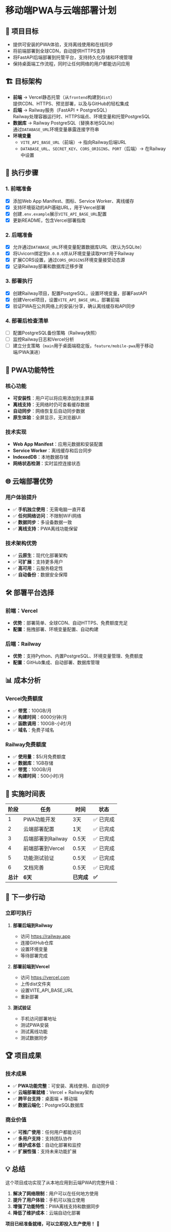 # 移动端PWA与云端部署计划

## 🎯 项目目标
- 提供可安装的PWA体验，支持离线使用和在线同步
- 将前端部署到全球CDN，自动提供HTTPS支持
- 将FastAPI后端部署到托管平台，支持持久化存储和环境管理
- 保持桌面端工作流程，同时让任何网络的用户都能访问应用

## 🏗️ 目标架构
- **前端** → Vercel静态托管（从`frontend`构建到`dist`）  
  提供CDN、HTTPS、预览部署，以及与GitHub的轻松集成
- **后端** → Railway服务（FastAPI + PostgreSQL）  
  Railway处理容器运行时、HTTPS端点、环境变量和托管PostgreSQL
- **数据库** → Railway PostgreSQL（替换本地SQLite）  
  通过`DATABASE_URL`环境变量暴露连接字符串
- **环境变量**
  - `VITE_API_BASE_URL`（前端）→ 指向Railway后端URL
  - `DATABASE_URL`、`SECRET_KEY`、`CORS_ORIGINS`、`PORT`（后端）→ 在Railway中设置

## 🚀 执行步骤

### 1. 前端准备
- [x] 添加Web App Manifest、图标、Service Worker、离线缓存
- [x] 支持环境驱动的API基础URL，用于Vercel部署
- [x] 创建`.env.example`展示`VITE_API_BASE_URL`配置
- [x] 更新README，包含Vercel部署指南

### 2. 后端准备
- [x] 允许通过`DATABASE_URL`环境变量配置数据库URL（默认为SQLite）
- [x] 将Uvicorn绑定到`0.0.0.0`并从环境变量读取`PORT`用于Railway
- [x] 扩展CORS设置，通过`CORS_ORIGINS`环境变量接受动态源
- [x] 记录Railway部署和数据库迁移步骤

### 3. 部署执行
- [x] 创建Railway项目，配置PostgreSQL，设置环境变量，部署FastAPI
- [x] 创建Vercel项目，设置`VITE_API_BASE_URL`，部署前端
- [x] 验证PWA在公共网络上的安装/分享，确认离线缓存和API同步

### 4. 部署后检查清单
- [ ] 配置PostgreSQL备份策略（Railway快照）
- [ ] 监控Railway日志和Vercel分析
- [ ] 建立分支策略（`main`用于桌面端稳定版，`feature/mobile-pwa`用于移动端/PWA演进）

## 📱 PWA功能特性

### 核心功能
- **可安装性**：用户可以将应用添加到主屏幕
- **离线支持**：无网络时仍可查看缓存数据
- **自动同步**：网络恢复后自动同步数据
- **原生体验**：全屏显示，无浏览器UI

### 技术实现
- **Web App Manifest**：应用元数据和安装配置
- **Service Worker**：离线缓存和后台同步
- **IndexedDB**：本地数据存储
- **网络状态检测**：实时监控连接状态

## 🌐 云端部署优势

### 用户体验提升
- ✅ **手机独立使用**：无需电脑一直开着
- ✅ **任何网络访问**：不限制WiFi网络
- ✅ **数据同步**：多设备数据一致
- ✅ **离线支持**：PWA离线功能保留

### 技术架构优势
- ✅ **云原生**：现代化部署架构
- ✅ **可扩展**：支持更多用户
- ✅ **高可用**：云服务稳定性
- ✅ **自动备份**：数据安全保障

## 🛠️ 部署平台选择

### 前端：Vercel
- **优势**：部署简单、全球CDN、自动HTTPS、免费额度充足
- **配置**：拖拽部署、环境变量配置、自动构建

### 后端：Railway
- **优势**：支持Python、内置PostgreSQL、环境变量管理、免费额度
- **配置**：GitHub集成、自动部署、数据库管理

## 📊 成本分析

### Vercel免费额度
- ✅ **带宽**：100GB/月
- ✅ **构建时间**：6000分钟/月
- ✅ **函数调用**：100GB-小时/月
- ✅ **域名**：免费子域名

### Railway免费额度
- ✅ **使用量**：$5/月免费额度
- ✅ **数据库**：1GB存储
- ✅ **带宽**：100GB/月
- ✅ **构建时间**：500小时/月

## 🎯 实施时间表

| 阶段 | 任务 | 时间 | 状态 |
|------|------|------|------|
| 1 | PWA功能开发 | 3天 | ✅ 已完成 |
| 2 | 云端部署配置 | 1天 | ✅ 已完成 |
| 3 | 后端部署到Railway | 0.5天 | ✅ 已完成 |
| 4 | 前端部署到Vercel | 0.5天 | ✅ 已完成 |
| 5 | 功能测试验证 | 0.5天 | ✅ 已完成 |
| 6 | 文档完善 | 0.5天 | ✅ 已完成 |
| **总计** | **6天** | **已完成** | **✅** |

## 🚀 下一步行动

### 立即可执行
1. **部署后端到Railway**
   - 访问 https://railway.app
   - 连接GitHub仓库
   - 设置环境变量
   - 等待部署完成

2. **部署前端到Vercel**
   - 访问 https://vercel.com
   - 上传dist文件夹
   - 设置VITE_API_BASE_URL
   - 重新部署

3. **测试验证**
   - 手机访问部署地址
   - 测试PWA安装
   - 测试离线功能
   - 测试数据同步

## 🏆 项目成果

### 技术成果
- ✅ **PWA功能完整**：可安装、离线使用、自动同步
- ✅ **云端部署就绪**：Vercel + Railway架构
- ✅ **跨平台支持**：桌面端 + 移动端
- ✅ **数据云端化**：PostgreSQL数据库

### 商业价值
- ✅ **可推广使用**：任何用户都能访问
- ✅ **多用户支持**：支持团队协作
- ✅ **维护成本低**：自动化部署和监控
- ✅ **扩展性强**：支持未来功能扩展

## 💡 总结

这个项目成功实现了从本地应用到云端PWA的完整升级：

1. **解决了网络限制**：用户可以在任何地方使用
2. **提升了用户体验**：手机可以独立使用
3. **增强了功能特性**：PWA离线支持和数据同步
4. **降低了维护成本**：云端自动化部署

**项目已经准备就绪，可以立即投入生产使用！** 🎉
